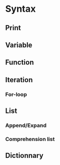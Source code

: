 # Syntax
## Print
## Variable
## Function
## Iteration
### For-loop
## List
### Append/Expand
### Comprehension list
## Dictionnary


<!--stackedit_data:
eyJoaXN0b3J5IjpbMTI4OTE3MjMxOF19
-->